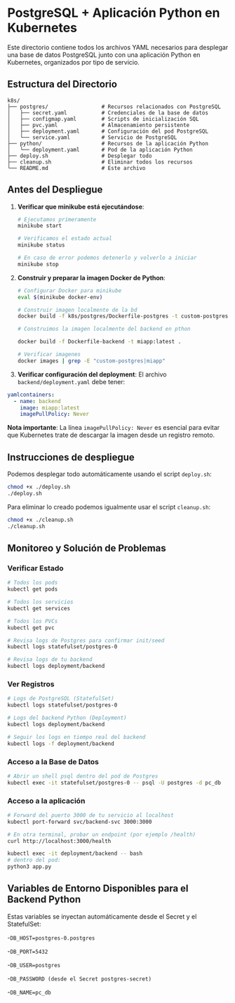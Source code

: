 # PostgreSQL + Aplicación Python en Kubernetes

Este directorio contiene todos los archivos YAML necesarios para desplegar una base de datos PostgreSQL junto con una aplicación Python en Kubernetes, organizados por tipo de servicio.

## Estructura del Directorio

```
k8s/
├── postgres/                 # Recursos relacionados con PostgreSQL
│   ├── secret.yaml           # Credenciales de la base de datos
│   ├── configmap.yaml        # Scripts de inicialización SQL
│   ├── pvc.yaml              # Almacenamiento persistente
│   ├── deployment.yaml       # Configuración del pod PostgreSQL
│   └── service.yaml          # Servicio de PostgreSQL
├── python/                   # Recursos de la aplicación Python
│   └── deployment.yaml       # Pod de la aplicación Python
├── deploy.sh                 # Desplegar todo
├── cleanup.sh                # Eliminar todos los recursos
└── README.md                 # Este archivo
```

## Antes del Despliegue

1. **Verificar que minikube está ejecutándose**:

   ```bash
   # Ejecutamos primeramente
   minikube start

   # Verificamos el estado actual
   minikube status

   # En caso de error podemos detenerlo y volverlo a iniciar
   minikube stop
   ```

2. **Construir y preparar la imagen Docker de Python**:

   ```bash
   # Configurar Docker para minikube
   eval $(minikube docker-env)

   # Construir imagen localmente de la bd
   docker build -f k8s/postgres/Dockerfile-postgres -t custom-postgres:latest .

   # Construimos la imagen localmente del backend en pthon

   docker build -f Dockerfile-backend -t miapp:latest .

   # Verificar imagenes
   docker images | grep -E "custom-postgres|miapp"
   ```

3. **Verificar configuración del deployment**:
   El archivo `backend/deployment.yaml` debe tener:

```yaml
yamlcontainers:
  - name: backend
    image: miapp:latest
    imagePullPolicy: Never
```

**Nota importante**: La línea `imagePullPolicy: Never` es esencial para evitar que Kubernetes trate de descargar la imagen desde un registro remoto.

## Instrucciones de despliegue

Podemos desplegar todo automáticamente usando el script `deploy.sh`:

```bash
chmod +x ./deploy.sh
./deploy.sh
```

Para eliminar lo creado podemos igualmente usar el script `cleanup.sh`:

```bash
chmod +x ./cleanup.sh
./cleanup.sh
```

## Monitoreo y Solución de Problemas

### Verificar Estado

```bash
# Todos los pods
kubectl get pods

# Todos los servicios
kubectl get services

# Todos los PVCs
kubectl get pvc

# Revisa logs de Postgres para confirmar init/seed
kubectl logs statefulset/postgres-0

# Revisa logs de tu backend
kubectl logs deployment/backend
```

### Ver Registros

```bash
# Logs de PostgreSQL (StatefulSet)
kubectl logs statefulset/postgres-0

# Logs del backend Python (Deployment)
kubectl logs deployment/backend

# Seguir los logs en tiempo real del backend
kubectl logs -f deployment/backend
```

### Acceso a la Base de Datos

```bash
# Abrir un shell psql dentro del pod de Postgres
kubectl exec -it statefulset/postgres-0 -- psql -U postgres -d pc_db
```

### Acceso a la aplicación

```bash
# Forward del puerto 3000 de tu servicio al localhost
kubectl port-forward svc/backend-svc 3000:3000

# En otra terminal, probar un endpoint (por ejemplo /health)
curl http://localhost:3000/health

kubectl exec -it deployment/backend -- bash
# dentro del pod:
python3 app.py
```

## Variables de Entorno Disponibles para el Backend Python
Estas variables se inyectan automáticamente desde el Secret y el StatefulSet:

-`DB_HOST=postgres-0.postgres`

-`DB_PORT=5432`

-`DB_USER=postgres`

-`DB_PASSWORD (desde el Secret postgres-secret)`

-`DB_NAME=pc_db`